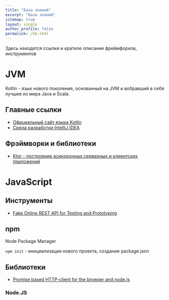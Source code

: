 ```yaml
---
title: "База знаний"
excerpt: "База знаний"
sitemap: true
layout: single
author_profile: false
permalink: /kb.html
---
```


Здесь находятся ссылки и краткое описание фреймфорков, инструментов

# JVM

Kotlin - язык нового поколения, основанный на JVM и вобравший в себя лучшее из мира Java и Scala.

## Главные ссылки

- [Официальный сайт языка Kotlin](https://kotlinlang.org/)
- [Среда разработки IntelliJ IDEA](https://www.jetbrains.com/idea/)

## Фрэймворки и библиотеки

- [Ktor - построение асинхронных серверных и клиентских приложений](https://ktor.io)

# JavaScript

## Инструменты

- [Fake Online REST API for Testing and Prototyping](https://jsonplaceholder.typicode.com/)

## npm

Node Package Manager

`npm init` - инициализация нового проекта, создание package.json

## Библиотеки

- [Promise based HTTP-client for the browser and node.js](https://github.com/axios/axios)

### Node.JS

